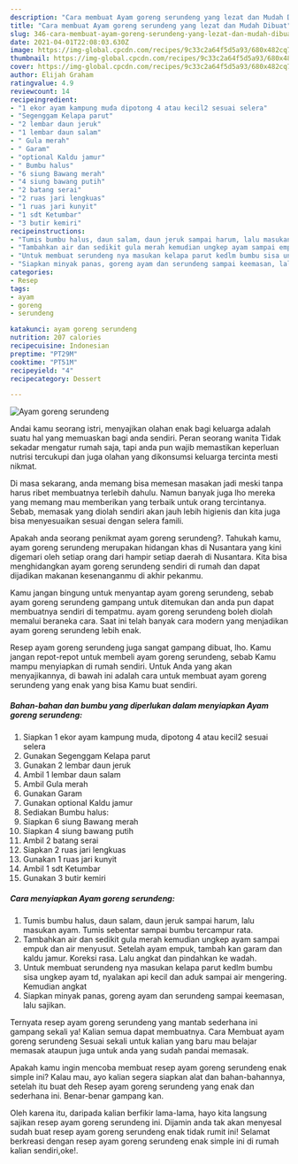 ```yaml
---
description: "Cara membuat Ayam goreng serundeng yang lezat dan Mudah Dibuat"
title: "Cara membuat Ayam goreng serundeng yang lezat dan Mudah Dibuat"
slug: 346-cara-membuat-ayam-goreng-serundeng-yang-lezat-dan-mudah-dibuat
date: 2021-04-01T22:08:03.630Z
image: https://img-global.cpcdn.com/recipes/9c33c2a64f5d5a93/680x482cq70/ayam-goreng-serundeng-foto-resep-utama.jpg
thumbnail: https://img-global.cpcdn.com/recipes/9c33c2a64f5d5a93/680x482cq70/ayam-goreng-serundeng-foto-resep-utama.jpg
cover: https://img-global.cpcdn.com/recipes/9c33c2a64f5d5a93/680x482cq70/ayam-goreng-serundeng-foto-resep-utama.jpg
author: Elijah Graham
ratingvalue: 4.9
reviewcount: 14
recipeingredient:
- "1 ekor ayam kampung muda dipotong 4 atau kecil2 sesuai selera"
- "Segenggam Kelapa parut"
- "2 lembar daun jeruk"
- "1 lembar daun salam"
- " Gula merah"
- " Garam"
- "optional Kaldu jamur"
- " Bumbu halus"
- "6 siung Bawang merah"
- "4 siung bawang putih"
- "2 batang serai"
- "2 ruas jari lengkuas"
- "1 ruas jari kunyit"
- "1 sdt Ketumbar"
- "3 butir kemiri"
recipeinstructions:
- "Tumis bumbu halus, daun salam, daun jeruk sampai harum, lalu masukan ayam. Tumis sebentar sampai bumbu tercampur rata."
- "Tambahkan air dan sedikit gula merah kemudian ungkep ayam sampai empuk dan air menyusut. Setelah ayam empuk, tambah kan garam dan kaldu jamur. Koreksi rasa. Lalu angkat dan pindahkan ke wadah."
- "Untuk membuat serundeng nya masukan kelapa parut kedlm bumbu sisa ungkep ayam td, nyalakan api kecil dan aduk sampai air mengering. Kemudian angkat"
- "Siapkan minyak panas, goreng ayam dan serundeng sampai keemasan, lalu sajikan."
categories:
- Resep
tags:
- ayam
- goreng
- serundeng

katakunci: ayam goreng serundeng 
nutrition: 207 calories
recipecuisine: Indonesian
preptime: "PT29M"
cooktime: "PT51M"
recipeyield: "4"
recipecategory: Dessert

---
```



![Ayam goreng serundeng](https://img-global.cpcdn.com/recipes/9c33c2a64f5d5a93/680x482cq70/ayam-goreng-serundeng-foto-resep-utama.jpg)

Andai kamu seorang istri, menyajikan olahan enak bagi keluarga adalah suatu hal yang memuaskan bagi anda sendiri. Peran seorang  wanita Tidak sekadar mengatur rumah saja, tapi anda pun wajib memastikan keperluan nutrisi tercukupi dan juga olahan yang dikonsumsi keluarga tercinta mesti nikmat.

Di masa  sekarang, anda memang bisa memesan masakan jadi meski tanpa harus ribet membuatnya terlebih dahulu. Namun banyak juga lho mereka yang memang mau memberikan yang terbaik untuk orang tercintanya. Sebab, memasak yang diolah sendiri akan jauh lebih higienis dan kita juga bisa menyesuaikan sesuai dengan selera famili. 



Apakah anda seorang penikmat ayam goreng serundeng?. Tahukah kamu, ayam goreng serundeng merupakan hidangan khas di Nusantara yang kini digemari oleh setiap orang dari hampir setiap daerah di Nusantara. Kita bisa menghidangkan ayam goreng serundeng sendiri di rumah dan dapat dijadikan makanan kesenanganmu di akhir pekanmu.

Kamu jangan bingung untuk menyantap ayam goreng serundeng, sebab ayam goreng serundeng gampang untuk ditemukan dan anda pun dapat membuatnya sendiri di tempatmu. ayam goreng serundeng boleh diolah memalui beraneka cara. Saat ini telah banyak cara modern yang menjadikan ayam goreng serundeng lebih enak.

Resep ayam goreng serundeng juga sangat gampang dibuat, lho. Kamu jangan repot-repot untuk membeli ayam goreng serundeng, sebab Kamu mampu menyiapkan di rumah sendiri. Untuk Anda yang akan menyajikannya, di bawah ini adalah cara untuk membuat ayam goreng serundeng yang enak yang bisa Kamu buat sendiri.

<!--inarticleads1-->

##### Bahan-bahan dan bumbu yang diperlukan dalam menyiapkan Ayam goreng serundeng:

1. Siapkan 1 ekor ayam kampung muda, dipotong 4 atau kecil2 sesuai selera
1. Gunakan Segenggam Kelapa parut
1. Gunakan 2 lembar daun jeruk
1. Ambil 1 lembar daun salam
1. Ambil  Gula merah
1. Gunakan  Garam
1. Gunakan optional Kaldu jamur
1. Sediakan  Bumbu halus:
1. Siapkan 6 siung Bawang merah
1. Siapkan 4 siung bawang putih
1. Ambil 2 batang serai
1. Siapkan 2 ruas jari lengkuas
1. Gunakan 1 ruas jari kunyit
1. Ambil 1 sdt Ketumbar
1. Gunakan 3 butir kemiri




<!--inarticleads2-->

##### Cara menyiapkan Ayam goreng serundeng:

1. Tumis bumbu halus, daun salam, daun jeruk sampai harum, lalu masukan ayam. Tumis sebentar sampai bumbu tercampur rata.
1. Tambahkan air dan sedikit gula merah kemudian ungkep ayam sampai empuk dan air menyusut. Setelah ayam empuk, tambah kan garam dan kaldu jamur. Koreksi rasa. Lalu angkat dan pindahkan ke wadah.
1. Untuk membuat serundeng nya masukan kelapa parut kedlm bumbu sisa ungkep ayam td, nyalakan api kecil dan aduk sampai air mengering. Kemudian angkat
1. Siapkan minyak panas, goreng ayam dan serundeng sampai keemasan, lalu sajikan.




Ternyata resep ayam goreng serundeng yang mantab sederhana ini gampang sekali ya! Kalian semua dapat membuatnya. Cara Membuat ayam goreng serundeng Sesuai sekali untuk kalian yang baru mau belajar memasak ataupun juga untuk anda yang sudah pandai memasak.

Apakah kamu ingin mencoba membuat resep ayam goreng serundeng enak simple ini? Kalau mau, ayo kalian segera siapkan alat dan bahan-bahannya, setelah itu buat deh Resep ayam goreng serundeng yang enak dan sederhana ini. Benar-benar gampang kan. 

Oleh karena itu, daripada kalian berfikir lama-lama, hayo kita langsung sajikan resep ayam goreng serundeng ini. Dijamin anda tak akan menyesal sudah buat resep ayam goreng serundeng enak tidak rumit ini! Selamat berkreasi dengan resep ayam goreng serundeng enak simple ini di rumah kalian sendiri,oke!.

